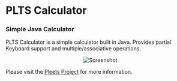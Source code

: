 # PLTS Calculator
### Simple Java Calculator

PLTS Calculator is a simple calculator built in Java. Provides partial Keyboard support and multiple/associative operations.

<p align="center">
  <img src="http://pleets.org/public/img/_portfolio/PLTSCalculator-1.png" alt="Screenshot"/>
</p>

Please visit the [Pleets Project](http://pleets.org)
for more information.
